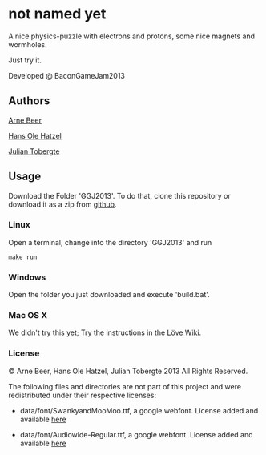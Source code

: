 # not named yet

A nice physics-puzzle with electrons and protons, some nice magnets and wormholes. 

Just try it.

Developed @ BaconGameJam2013

## Authors
[Arne Beer](https://github.com/nukesor)

[Hans Ole Hatzel](https://github.com/hatzel)

[Julian Tobergte](https://github.com/c-gotoh)

## Usage

Download the Folder 'GGJ2013'. To do that, clone this repository or download it as a zip from [github](https://github.com/C-gotoh/bacongamejam05).

### Linux

Open a terminal, change into the directory 'GGJ2013' and run 

    make run

### Windows

Open the folder you just downloaded and execute 'build.bat'.

### Mac OS X

We didn't try this yet; Try the instructions in the [Löve Wiki](https://love2d.org/wiki/Getting_Started).

### License

© Arne Beer, Hans Ole Hatzel, Julian Tobergte 2013
All Rights Reserved.

The following files and directories are not part of this project and were redistributed under their respective licenses:

* data/font/SwankyandMooMoo.ttf, a google webfont. License added and available [here](http://code.google.com/p/googlefontdirectory/source/browse/swankyandmoomoo/OFL.txt?r=804d95648eb03ee2d13a4758f3e02df0546b7b2c)

* data/font/Audiowide-Regular.ttf, a google webfont. License added and available [here](http://code.google.com/p/googlefontdirectory/source/browse/swankyandmoomoo/OFL.txt?r=804d95648eb03ee2d13a4758f3e02df0546b7b2c)

